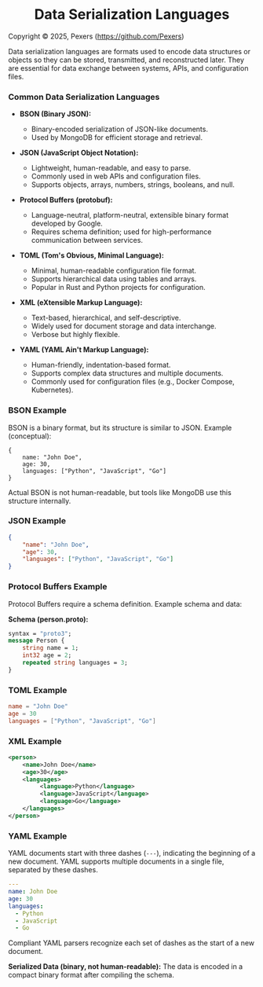 <h1 align='center'>Data Serialization Languages</h1>

Copyright &copy; 2025, Pexers (https://github.com/Pexers)

Data serialization languages are formats used to encode data structures or objects so they can be stored, transmitted, and reconstructed later. They are essential for data exchange between systems, APIs, and configuration files.

### Common Data Serialization Languages

- **BSON (Binary JSON):**
	- Binary-encoded serialization of JSON-like documents.
	- Used by MongoDB for efficient storage and retrieval.

- **JSON (JavaScript Object Notation):**
	- Lightweight, human-readable, and easy to parse.
	- Commonly used in web APIs and configuration files.
	- Supports objects, arrays, numbers, strings, booleans, and null.

- **Protocol Buffers (protobuf):**
	- Language-neutral, platform-neutral, extensible binary format developed by Google.
	- Requires schema definition; used for high-performance communication between services.

- **TOML (Tom's Obvious, Minimal Language):**
	- Minimal, human-readable configuration file format.
	- Supports hierarchical data using tables and arrays.
	- Popular in Rust and Python projects for configuration.

- **XML (eXtensible Markup Language):**
	- Text-based, hierarchical, and self-descriptive.
	- Widely used for document storage and data interchange.
	- Verbose but highly flexible.

- **YAML (YAML Ain't Markup Language):**
	- Human-friendly, indentation-based format.
	- Supports complex data structures and multiple documents.
	- Commonly used for configuration files (e.g., Docker Compose, Kubernetes).


### BSON Example
BSON is a binary format, but its structure is similar to JSON. Example (conceptual):
```
{
	name: "John Doe",
	age: 30,
	languages: ["Python", "JavaScript", "Go"]
}
```
Actual BSON is not human-readable, but tools like MongoDB use this structure internally.

### JSON Example
```json
{
	"name": "John Doe",
	"age": 30,
	"languages": ["Python", "JavaScript", "Go"]
}
```

### Protocol Buffers Example
Protocol Buffers require a schema definition. Example schema and data:

**Schema (person.proto):**
```proto
syntax = "proto3";
message Person {
	string name = 1;
	int32 age = 2;
	repeated string languages = 3;
}
```

### TOML Example
```toml
name = "John Doe"
age = 30
languages = ["Python", "JavaScript", "Go"]
```

### XML Example
```xml
<person>
	<name>John Doe</name>
	<age>30</age>
	<languages>
		 <language>Python</language>
		 <language>JavaScript</language>
		 <language>Go</language>
	</languages>
</person>
```

### YAML Example
YAML documents start with three dashes (`---`), indicating the beginning of a new document. YAML supports multiple documents in a single file, separated by these dashes.

```yaml
---
name: John Doe
age: 30
languages:
  - Python
  - JavaScript
  - Go
```

Compliant YAML parsers recognize each set of dashes as the start of a new document.

**Serialized Data (binary, not human-readable):**
The data is encoded in a compact binary format after compiling the schema.
